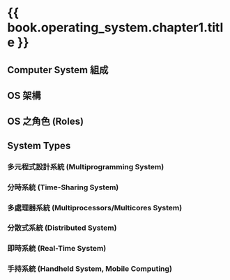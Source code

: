 # {{ book.operating_system.chapter1.title }}
<!-- toc -->

## Computer System 組成

## OS 架構

## OS 之角色 (Roles)

## System Types

### 多元程式設計系統 (Multiprogramming System)

### 分時系統 (Time-Sharing System)

### 多處理器系統 (Multiprocessors/Multicores System)

### 分散式系統 (Distributed System)

### 即時系統 (Real-Time System)

### 手持系統 (Handheld System, Mobile Computing)
